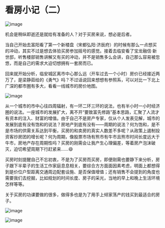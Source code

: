 # 看房小记（二）

![image](https://upload-images.jianshu.io/upload_images/3061147-337a86983342e5b5?imageMogr2/auto-orient/strip%7CimageView2/2/w/1240)

机会是稍纵即逝还是就给有准备的人？对于买房来说，想必是后者。

当自己开始去富阳看了第一个新楼盘（宋都弘阳·济辰府）的时候有那么一点想买的冲动，其实不过是想去体验买房参加摇号的感觉。接着去临安看了宝龙融信·新世邸，听售楼部销售讲解又有买的冲动，并不是销售多么会讲，自己那么容易被忽悠，而是自己的需求大迫切想拥有一套房而已。

回来就开始分析，临安城区离市中心那么远（开车过去一个小时）房价已经接近两万了，是梁静茹给的《勇气》吗？不过话说回来想想有参照系，可以对比一下北上广深的都市圈有多大，看看一线城市的房价地图。

![image](https://upload-images.jianshu.io/upload_images/3061147-9219837e492026bb?imageMogr2/auto-orient/strip%7CimageView2/2/w/1240)

从一个城市的市中心往四周辐射，有一环二环三环的说法，也有半小时一小时经济圈的说法。一座城市的发展扩大，离不开“要致富先修路”基本思路，汇聚了人流才有资本的注入、财富的增值。由于自己不是房产专家，仅从个人发表见解，城市的发展到底有没有饱和的说法？房地产到底有没有——周期的说法？何为饱和，是不是市场的供需关系达到平衡，买房的和卖房的真实人数差不多呢？从政策上遏制投资客炒房团的增长呢？何为周期，像股票市场有熊市有牛市且熊市时间长度远大于牛市，房地产存在周期性吗？买房的刚需会让我产生心理偏差，等着房产泡沫破灭，迫切希望周期下行赶紧来……😄

买房时刻提醒自己不忘初衷，不是为了买房而买房，即便刚需也要静下来分析，房子跟下半辈子的生活工作家庭息息相关，要综合方方面面因素考虑，明面上都想得到是价位户型距离交通周边配套设施、是否保值增值；还有销售不会提到的角度也需要我们去挖掘，比如规划的时间长度、房子的采光，当地的早上和晚上生活环境怎样等等。

关于买房的功课要做的很多，做得多也是为了用手上倾家荡产的钱买到最适合的房子。

![image](https://upload-images.jianshu.io/upload_images/3061147-57cb4a9527b3f4fc?imageMogr2/auto-orient/strip%7CimageView2/2/w/1240)

![image](https://upload-images.jianshu.io/upload_images/3061147-f6c53168668b284f?imageMogr2/auto-orient/strip%7CimageView2/2/w/1240)
